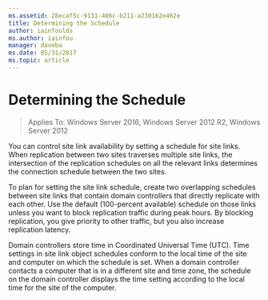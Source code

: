 ```yaml
---
ms.assetid: 28ecaf5c-9131-406c-b211-a230162e462e
title: Determining the Schedule
author: iainfoulds
ms.author: iainfou
manager: daveba
ms.date: 05/31/2017
ms.topic: article
---
```


# Determining the Schedule

>Applies To: Windows Server 2016, Windows Server 2012 R2, Windows Server 2012

You can control site link availability by setting a schedule for site links. When replication between two sites traverses multiple site links, the intersection of the replication schedules on all the relevant links determines the connection schedule between the two sites.

To plan for setting the site link schedule, create two overlapping schedules between site links that contain domain controllers that directly replicate with each other. Use the default (100-percent available) schedule on those links unless you want to block replication traffic during peak hours. By blocking replication, you give priority to other traffic, but you also increase replication latency.

Domain controllers store time in Coordinated Universal Time (UTC). Time settings in site link object schedules conform to the local time of the site and computer on which the schedule is set. When a domain controller contacts a computer that is in a different site and time zone, the schedule on the domain controller displays the time setting according to the local time for the site of the computer.



